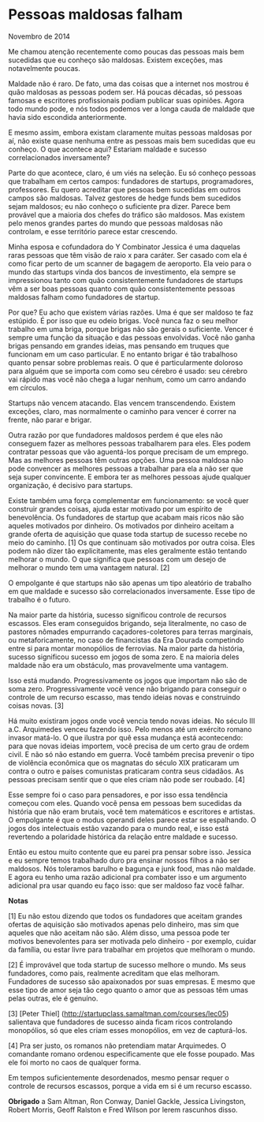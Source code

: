 ---
---
# Pessoas maldosas falham

Novembro de 2014

Me chamou atenção recentemente como poucas das pessoas mais bem sucedidas que eu conheço são maldosas. Existem exceções, mas notavelmente poucas.

Maldade não é raro. De fato, uma das coisas que a internet nos mostrou é quão maldosas as pessoas podem ser. Há poucas décadas, só pessoas famosas e escritores profissionais podiam publicar suas opiniões. Agora todo mundo pode, e nós todos podemos ver a longa cauda de maldade que havia sido escondida anteriormente.

E mesmo assim, embora existam claramente muitas pessoas maldosas por aí, não existe quase nenhuma entre as pessoas mais bem sucedidas que eu conheço. O que acontece aqui? Estariam maldade e sucesso correlacionados inversamente?

Parte do que acontece, claro, é um viés na seleção. Eu só conheço pessoas que trabalham em certos campos: fundadores de startups, programadores, professores. Eu quero acreditar que pessoas bem sucedidas em outros campos são maldosas. Talvez gestores de hedge funds bem sucedidos sejam maldosos; eu não conheço o suficiente pra dizer. Parece bem provável que a maioria dos chefes do tráfico são maldosos. Mas existem pelo menos grandes partes do mundo que pessoas maldosas não controlam, e esse território parece estar crescendo.

Minha esposa e cofundadora do Y Combinator Jessica é uma daquelas raras pessoas que têm visão de raio x para caráter. Ser casado com ela é como ficar perto de um scanner de bagagem de aeroporto. Ela veio para o mundo das startups vinda dos bancos de investimento, ela sempre se impressionou tanto com quão consistentemente fundadores de startups vêm a ser boas pessoas quanto com quão consistentemente pessoas maldosas falham como fundadores de startup.

Por que? Eu acho que existem várias razões. Uma é que ser maldoso te faz estúpido. É por isso que eu odeio brigas. Você nunca faz o seu melhor trabalho em uma briga, porque brigas não são gerais o suficiente. Vencer é sempre uma função da situação e das pessoas envolvidas. Você não ganha brigas pensando em grandes ideias, mas pensando em truques que funcionam em um caso particular. E no entanto brigar é tão trabalhoso quanto pensar sobre problemas reais. O que é particularmente doloroso para alguém que se importa com como seu cérebro é usado: seu cérebro vai rápido mas você não chega a lugar nenhum, como um carro andando em círculos.

Startups não vencem atacando. Elas vencem transcendendo. Existem exceções, claro, mas normalmente o caminho para vencer é correr na frente, não parar e brigar.

Outra razão por que fundadores maldosos perdem é que eles não conseguem fazer as melhores pessoas trabalharem para eles. Eles podem contratar pessoas que vão aguentá-los porque precisam de um emprego. Mas as melhores pessoas têm outras opções. Uma pessoa maldosa não pode convencer as melhores pessoas a trabalhar para ela a não ser que seja super convincente. E embora ter as melhores pessoas ajude qualquer organização, é decisivo para startups.

Existe também uma força complementar em funcionamento: se você quer construir grandes coisas, ajuda estar motivado por um espírito de benevolência. Os fundadores de startup que acabam mais ricos não são aqueles motivados por dinheiro. Os motivados por dinheiro aceitam a grande oferta de aquisição que quase toda startup de sucesso recebe no meio do caminho. [1] Os que continuam são motivados por outra coisa. Eles podem não dizer tão explicitamente, mas eles geralmente estão tentando melhorar o mundo. O que significa que pessoas com um desejo de melhorar o mundo tem uma vantagem natural. [2]

O empolgante é que startups não são apenas um tipo aleatório de trabalho em que maldade e sucesso são correlacionados inversamente. Esse tipo de trabalho é o futuro.

Na maior parte da história, sucesso significou controle de recursos escassos. Eles eram conseguidos brigando, seja literalmente, no caso de pastores nômades empurrando caçadores-coletores para terras marginais, ou metaforicamente, no caso de financistas da Era Dourada competindo entre si para montar monopólios de ferrovias. Na maior parte da história, sucesso significou sucesso em jogos de soma zero. E na maioria deles maldade não era um obstáculo, mas provavelmente uma vantagem.

Isso está mudando. Progressivamente os jogos que importam não são de soma zero. Progressivamente você vence não brigando para conseguir o controle de um recurso escasso, mas tendo ideias novas e construindo coisas novas. [3]

Há muito existiram jogos onde você vencia tendo novas ideias. No século III a.C. Arquimedes venceu fazendo isso. Pelo menos até um exército romano invasor matá-lo. O que ilustra por quê essa mudança está acontecendo: para que novas ideias importem, você precisa de um certo grau de ordem civil. E não só não estando em guerra. Você também precisa prevenir o tipo de violência econômica que os magnatas do século XIX praticaram um contra o outro e países comunistas praticaram contra seus cidadãos. As pessoas precisam sentir que o que eles criam não pode ser roubado. [4]

Esse sempre foi o caso para pensadores, e por isso essa tendência começou com eles. Quando você pensa em pessoas bem sucedidas da história que não eram brutais, você tem matemáticos e escritores e artistas. O empolgante é que o modus operandi deles parece estar se espalhando. O jogos dos intelectuais estão vazando para o mundo real, e isso está revertendo a polaridade histórica da relação entre maldade e sucesso.

Então eu estou muito contente que eu parei pra pensar sobre isso. Jessica e eu sempre temos trabalhado duro pra ensinar nossos filhos a não ser maldosos. Nós toleramos barulho e bagunça e junk food, mas não maldade. E agora eu tenho uma razão adicional pra combater isso e um argumento adicional pra usar quando eu faço isso: que ser maldoso faz você falhar.







**Notas**

[1] Eu não estou dizendo que todos os fundadores que aceitam grandes ofertas de aquisição são motivados apenas pelo dinheiro, mas sim que aqueles que não aceitam não são. Além disso, uma pessoa pode ter motivos benevolentes para ser motivada pelo dinheiro - por exemplo, cuidar da família, ou estar livre para trabalhar em projetos que melhoram o mundo.

[2] É improvável que toda startup de sucesso melhore o mundo. Ms seus fundadores, como pais, realmente acreditam que elas melhoram. Fundadores de sucesso são apaixonados por suas empresas. E mesmo que esse tipo de amor seja tão cego quanto o amor que as pessoas têm umas pelas outras, ele é genuíno.

[3] [Peter Thiel] (http://startupclass.samaltman.com/courses/lec05) salientava que fundadores de sucesso ainda ficam ricos controlando monopólios, só que eles criam esses monopólios, em vez de capturá-los.

[4] Pra ser justo, os romanos não pretendiam matar Arquimedes. O comandante romano ordenou especificamente que ele fosse poupado. Mas ele foi morto no caos de qualquer forma.

Em tempos suficientemente desordenados, mesmo pensar requer o controle de recursos escassos, porque a vida em si é um recurso escasso.



**Obrigado** a Sam Altman, Ron Conway, Daniel Gackle, Jessica Livingston, Robert Morris, Geoff Ralston e Fred Wilson por lerem rascunhos disso.